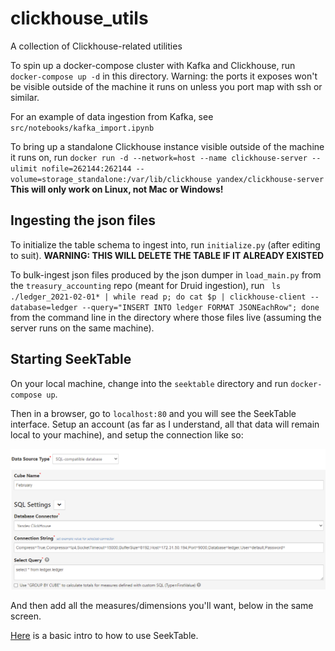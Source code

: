 # clickhouse_utils
A collection of Clickhouse-related utilities

To spin up a docker-compose cluster with Kafka and Clickhouse, run `docker-compose up -d` in this directory. 
Warning: the ports it exposes won't be visible outside of the machine it runs on unless you port map with ssh or similar.

For an example of data ingestion from Kafka, see `src/notebooks/kafka_import.ipynb`

To bring up a standalone Clickhouse instance visible outside of the machine it runs on, run 
`docker run -d --network=host --name clickhouse-server --ulimit nofile=262144:262144 --volume=storage_standalone:/var/lib/clickhouse yandex/clickhouse-server`
**This will only work on Linux, not Mac or Windows!**

## Ingesting the json files
To initialize the table schema to ingest into, run `initialize.py` (after editing to suit).
**WARNING: THIS WILL DELETE THE TABLE IF IT ALREADY EXISTED**

To bulk-ingest json files produced by the json dumper in `load_main.py` from the `treasury_accounting` repo (meant for Druid ingestion), run
` ls ./ledger_2021-02-01* | while read p; do cat $p | clickhouse-client --database=ledger --query="INSERT INTO ledger FORMAT JSONEachRow"; done`
from the command line in the directory where those files live (assuming the server runs on the same machine).
## Starting SeekTable
On your local machine, change into the `seektable` directory and run `docker-compose up`. 

Then in a browser, go to `localhost:80` and you will see the SeekTable interface. Setup an account (as far as I understand,
all that data will remain local to your machine), and setup the connection like so:

![Clickhouse setup](img/seektable.png)

And then add all the measures/dimensions you'll want, below in the same screen.

[Here](https://www.seektable.com/help/create-pivot-table) is a basic intro to how to use SeekTable.